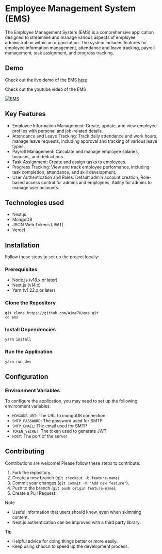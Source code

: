 # Employee Management System (EMS)

The Employee Management System (EMS) is a comprehensive application designed to streamline and manage various aspects of employee administration within an organization. The system includes features for employee information management, attendance and leave tracking, payroll management, task assignment, and progress tracking.

## Demo
Check out the live demo of the EMS [here](https://ems-five-pi.vercel.app/)

Check out the youtube video of the EMS

[![EMS](https://img.youtube.com/vi/9VvWIUv3diw/0.jpg)](https://youtu.be/9VvWIUv3diw)

## Key Features
- Employee Information Management: Create, update, and view employee profiles with personal and job-related details.
- Attendance and Leave Tracking: Track daily attendance and work hours, manage leave requests, including approval and tracking of various leave types.
- Payroll Management: Calculate and manage employee salaries, bonuses, and deductions.
- Task Assignment: Create and assign tasks to employees.
- Progress Tracking: View and track employee performance, including task completion, attendance, and skill development.
- User Authentication and Roles: Default admin account creation, Role-based access control for admins and employees, Ability for admins to manage user accounts.

## Technologies used
- Next.js
- MongoDB
- JSON Web Tokens (JWT)
- Vercel

## Installation
Follow these steps to set up the project locally:

### Prerequisites
- Node.js (v18.x or later)
- Next.js (v14.x)
- Yarn (v1.22.x or later)

### Clone the Repository
```
git clone https://github.com/Aime78/ems.git
cd ems
```
### Install Dependencies
```
yarn install
```
### Run the Application
```
yarn run dev
```
## Configuration
### Environment Variables
To configure the application, you may need to set up the following environment variables:
- `MONGODB_URI`: The URL to mongoDB connection
- `SMTP_PASSWORD`: The password used for SMTP
- `SMTP_EMAIL`: The email used for SMTP
- `TOKEN_SECRET`: The token used to generate JWT
- `HOST`: The port of the server

## Contributing
Contributions are welcome! Please follow these steps to contribute:
1. Fork the repository.
2. Create a new branch (`git checkout -b feature-name`).
3. Commit your changes (`git commit -m 'Add new feature'`).
4. Push to the branch (`git push origin feature-name`).
5. Create a Pull Request.

> [!NOTE]
> - Useful information that users should know, even when skimming content.
> - Next.js authentication can be improved with a third party library.

> [!TIP]
> - Helpful advice for doing things better or more easily.
> - Keep using shadcn to speed up the development process.
